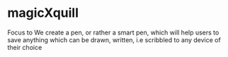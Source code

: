 # magicXquill
Focus to We create a pen, or rather a smart pen, which will help users to save anything which can be drawn, written, i.e scribbled to any device of their choice
